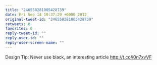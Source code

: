 ```yaml
---
title: "246558281005428739"
date: Fri Sep 14 10:37:29 +0000 2012
original-tweet-id: "246558281005428739"
retweets: 0
favorites: 0
reply-tweet-id: ""
reply-user-id: ""
reply-user-screen-name: ""
---
```

Design Tip: Never use black, an interesting article http://t.co/i0n7xvVF
